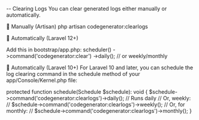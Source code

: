 -- Clearing Logs
You can clear generated logs either manually or automatically.

🔹 Manually (Artisan)
php artisan codegenerator:clearlogs

🔹 Automatically (Laravel 12+)

Add this in bootstrap/app.php:
scheduler()
    ->command('codegenerator:clear')
    ->daily(); // or weekly/monthly

🔹 Automatically (Laravel 10+)
For Laravel 10 and later, you can schedule the log clearing command in the schedule method of your app/Console/Kernel.php file:

protected function schedule(Schedule $schedule): void
{
    $schedule->command('codegenerator:clearlogs')->daily(); // Runs daily
    // Or, weekly:
    // $schedule->command('codegenerator:clearlogs')->weekly();
    // Or, for monthly:
    // $schedule->command('codegenerator:clearlogs')->monthly();
}